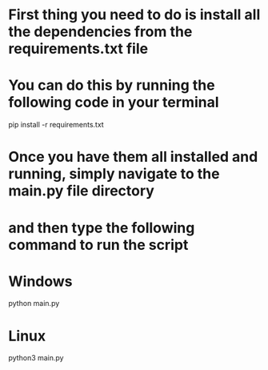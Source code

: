# First thing you need to do is install all the dependencies from the requirements.txt file

# You can do this by running the following code in your terminal

pip install -r requirements.txt

# Once you have them all installed and running, simply navigate to the main.py file directory

# and then type the following command to run the script

# Windows

python main.py

# Linux

python3 main.py
